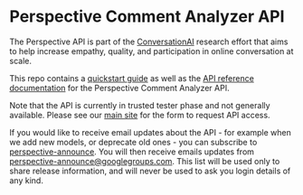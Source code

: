 # Perspective Comment Analyzer API

The Perspective API is part of the
[ConversationAI](https://conversationai.github.io) research effort that
aims to help increase empathy, quality, and participation in online
conversation at scale.

This repo contains a [quickstart guide](quickstart.md) as well as the [API
reference documentation](api_reference.md) for the Perspective Comment Analyzer
API.

Note that the API is currently in trusted tester phase and not generally
available. Please see our [main site](https://www.perspectiveapi.com/) for the
form to request API access.

If you would like to receive email updates about the API - for example when we
add new models, or deprecate old ones - you can subscribe to
[perspective-announce](https://groups.google.com/forum/#!forum/perspective-announce/join). You will
then receive emails updates from perspective-announce@googlegroups.com.
This list will be used only to share release information, and will never be
used to ask you login details of any kind.
